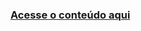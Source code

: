 ### [Acesse o conteúdo aqui](https://github.com/oliveira-silva-lucas/metricas_avaliacao_ml/blob/main/metricas_avaliacao_ml.ipynb) ###
